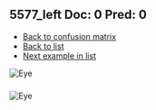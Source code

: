 ## 5577_left Doc: 0 Pred: 0
- [Back to confusion matrix](https://github.com/juliandewit/kaggle_retinopathy/blob/master/matrix.md)
- [Back to list](https://github.com/juliandewit/kaggle_retinopathy/blob/master/lists/00/list.md)
- [Next example in list](https://github.com/juliandewit/kaggle_retinopathy/blob/master/lists/00/55/5579_left.md)

![Eye](https://retinopaty.blob.core.windows.net/size1024/5577_left_0.jpeg)

### 

![Eye]()
